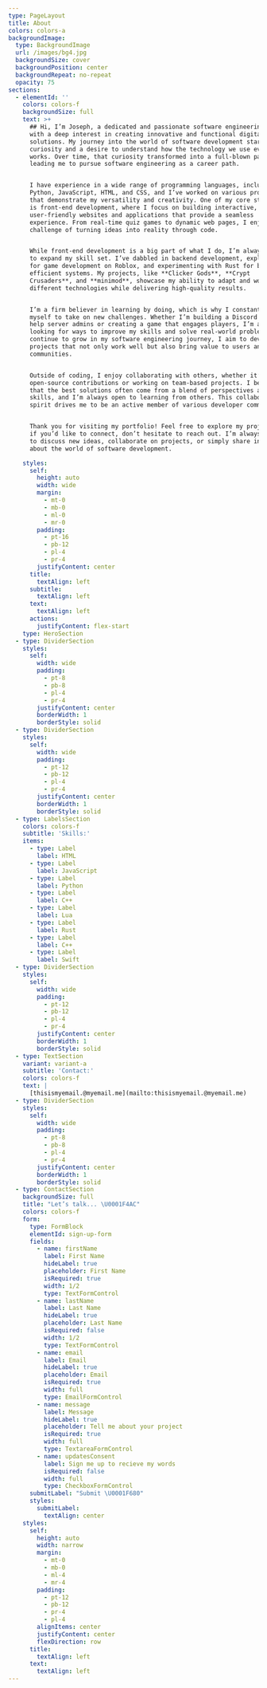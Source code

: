 ```yaml
---
type: PageLayout
title: About
colors: colors-a
backgroundImage:
  type: BackgroundImage
  url: /images/bg4.jpg
  backgroundSize: cover
  backgroundPosition: center
  backgroundRepeat: no-repeat
  opacity: 75
sections:
  - elementId: ''
    colors: colors-f
    backgroundSize: full
    text: >+
      ## Hi, I’m Joseph, a dedicated and passionate software engineering student
      with a deep interest in creating innovative and functional digital
      solutions. My journey into the world of software development started with
      curiosity and a desire to understand how the technology we use every day
      works. Over time, that curiosity transformed into a full-blown passion,
      leading me to pursue software engineering as a career path.


      I have experience in a wide range of programming languages, including
      Python, JavaScript, HTML, and CSS, and I’ve worked on various projects
      that demonstrate my versatility and creativity. One of my core strengths
      is front-end development, where I focus on building interactive,
      user-friendly websites and applications that provide a seamless
      experience. From real-time quiz games to dynamic web pages, I enjoy the
      challenge of turning ideas into reality through code.


      While front-end development is a big part of what I do, I’m always eager
      to expand my skill set. I’ve dabbled in backend development, exploring Lua
      for game development on Roblox, and experimenting with Rust for building
      efficient systems. My projects, like **Clicker Gods**, **Crypt
      Crusaders**, and **minimod**, showcase my ability to adapt and work across
      different technologies while delivering high-quality results.


      I’m a firm believer in learning by doing, which is why I constantly push
      myself to take on new challenges. Whether I’m building a Discord bot to
      help server admins or creating a game that engages players, I’m always
      looking for ways to improve my skills and solve real-world problems. As I
      continue to grow in my software engineering journey, I aim to develop
      projects that not only work well but also bring value to users and
      communities.


      Outside of coding, I enjoy collaborating with others, whether it’s through
      open-source contributions or working on team-based projects. I believe
      that the best solutions often come from a blend of perspectives and
      skills, and I’m always open to learning from others. This collaborative
      spirit drives me to be an active member of various developer communities.


      Thank you for visiting my portfolio! Feel free to explore my projects, and
      if you’d like to connect, don’t hesitate to reach out. I’m always excited
      to discuss new ideas, collaborate on projects, or simply share insights
      about the world of software development.

    styles:
      self:
        height: auto
        width: wide
        margin:
          - mt-0
          - mb-0
          - ml-0
          - mr-0
        padding:
          - pt-16
          - pb-12
          - pl-4
          - pr-4
        justifyContent: center
      title:
        textAlign: left
      subtitle:
        textAlign: left
      text:
        textAlign: left
      actions:
        justifyContent: flex-start
    type: HeroSection
  - type: DividerSection
    styles:
      self:
        width: wide
        padding:
          - pt-8
          - pb-8
          - pl-4
          - pr-4
        justifyContent: center
        borderWidth: 1
        borderStyle: solid
  - type: DividerSection
    styles:
      self:
        width: wide
        padding:
          - pt-12
          - pb-12
          - pl-4
          - pr-4
        justifyContent: center
        borderWidth: 1
        borderStyle: solid
  - type: LabelsSection
    colors: colors-f
    subtitle: 'Skills:'
    items:
      - type: Label
        label: HTML
      - type: Label
        label: JavaScript
      - type: Label
        label: Python
      - type: Label
        label: C++
      - type: Label
        label: Lua
      - type: Label
        label: Rust
      - type: Label
        label: C++
      - type: Label
        label: Swift
  - type: DividerSection
    styles:
      self:
        width: wide
        padding:
          - pt-12
          - pb-12
          - pl-4
          - pr-4
        justifyContent: center
        borderWidth: 1
        borderStyle: solid
  - type: TextSection
    variant: variant-a
    subtitle: 'Contact:'
    colors: colors-f
    text: |
      [thisismyemail.@myemail.me](mailto:thisismyemail.@myemail.me)
  - type: DividerSection
    styles:
      self:
        width: wide
        padding:
          - pt-8
          - pb-8
          - pl-4
          - pr-4
        justifyContent: center
        borderWidth: 1
        borderStyle: solid
  - type: ContactSection
    backgroundSize: full
    title: "Let’s talk... \U0001F4AC"
    colors: colors-f
    form:
      type: FormBlock
      elementId: sign-up-form
      fields:
        - name: firstName
          label: First Name
          hideLabel: true
          placeholder: First Name
          isRequired: true
          width: 1/2
          type: TextFormControl
        - name: lastName
          label: Last Name
          hideLabel: true
          placeholder: Last Name
          isRequired: false
          width: 1/2
          type: TextFormControl
        - name: email
          label: Email
          hideLabel: true
          placeholder: Email
          isRequired: true
          width: full
          type: EmailFormControl
        - name: message
          label: Message
          hideLabel: true
          placeholder: Tell me about your project
          isRequired: true
          width: full
          type: TextareaFormControl
        - name: updatesConsent
          label: Sign me up to recieve my words
          isRequired: false
          width: full
          type: CheckboxFormControl
      submitLabel: "Submit \U0001F680"
      styles:
        submitLabel:
          textAlign: center
    styles:
      self:
        height: auto
        width: narrow
        margin:
          - mt-0
          - mb-0
          - ml-4
          - mr-4
        padding:
          - pt-12
          - pb-12
          - pr-4
          - pl-4
        alignItems: center
        justifyContent: center
        flexDirection: row
      title:
        textAlign: left
      text:
        textAlign: left
---
```

